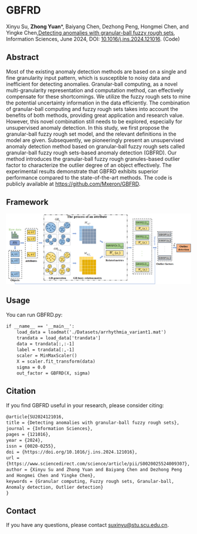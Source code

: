 # GBFRD
Xinyu Su, **Zhong Yuan***, Baiyang Chen, Dezhong Peng, Hongmei Chen, and Yingke Chen,[Detecting anomalies with granular-ball fuzzy rough sets](Paper/2024-GBFRD.pdf), Information Sciences, June 2024, DOI: [10.1016/j.ins.2024.121016](https://doi.org/10.1016/j.ins.2024.121016). (Code)

## Abstract
Most of the existing anomaly detection methods are based on a single and fine granularity input pattern, which is susceptible to noisy data and inefficient for detecting anomalies. Granular-ball computing, as a novel multi-granularity representation and computation method, can effectively compensate for these shortcomings. We utilize the fuzzy rough sets to mine the potential uncertainty information in the data efficiently. The combination of granular-ball computing and fuzzy rough sets takes into account the benefits of both methods, providing great application and research value. However, this novel combination still needs to be explored, especially for unsupervised anomaly detection. In this study, we first propose the granular-ball fuzzy rough set model, and the relevant definitions in the model are given. Subsequently, we pioneeringly present an unsupervised anomaly detection method based on granular-ball fuzzy rough sets called granular-ball fuzzy rough sets-based anomaly detection (GBFRD). Our method introduces the granular-ball fuzzy rough granules-based outlier factor to characterize the outlier degree of an object effectively. The experimental results demonstrate that GBFRD exhibits superior performance compared to the state-of-the-art methods. The code is publicly available at https://github.com/Mxeron/GBFRD.

## Framework
![image](Paper/GBFRD_Framework.png)

## Usage
You can run GBFRD.py:
```
if __name__ == '__main__':
    load_data = loadmat('./Datasets/arrhythmia_variant1.mat')
    trandata = load_data['trandata']
    data = trandata[:,:-1]
    label = trandata[:,-1]
    scaler = MinMaxScaler()
    X = scaler.fit_transform(data)
    sigma = 0.0
    out_factor = GBFRD(X, sigma)
```

## Citation
If you find GBFRD useful in your research, please consider citing:
```
@article{SU2024121016,
title = {Detecting anomalies with granular-ball fuzzy rough sets},
journal = {Information Sciences},
pages = {121016},
year = {2024},
issn = {0020-0255},
doi = {https://doi.org/10.1016/j.ins.2024.121016},
url = {https://www.sciencedirect.com/science/article/pii/S0020025524009307},
author = {Xinyu Su and Zhong Yuan and Baiyang Chen and Dezhong Peng and Hongmei Chen and Yingke Chen},
keywords = {Granular computing, Fuzzy rough sets, Granular-ball, Anomaly detection, Outlier detection}
}
```
## Contact
If you have any questions, please contact suxinyu@stu.scu.edu.cn.
